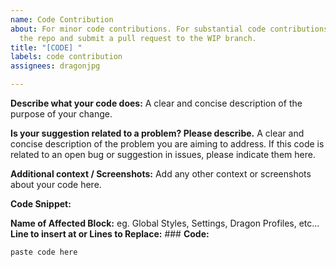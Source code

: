 ```yaml
---
name: Code Contribution
about: For minor code contributions. For substantial code contributions, please fork
  the repo and submit a pull request to the WIP branch.
title: "[CODE] "
labels: code contribution
assignees: dragonjpg

---
```


**Describe what your code does:**
A clear and concise description of the purpose of your change.

**Is your suggestion related to a problem? Please describe.**
A clear and concise description of the problem you are aiming to address. If this code is related to an open bug or suggestion in issues, please indicate them here.

**Additional context / Screenshots:**
Add any other context or screenshots about your code here.

**Code Snippet:**

**Name of Affected Block:** eg. Global Styles, Settings, Dragon Profiles, etc...
**Line to insert at or Lines to Replace:** ###
**Code:**
```
paste code here
```
